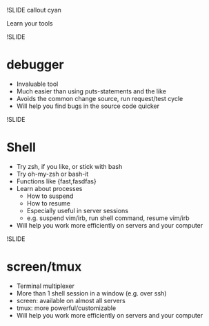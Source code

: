 !SLIDE callout cyan

Learn your tools

!SLIDE

# debugger

* Invaluable tool
* Much easier than using puts-statements and the like
* Avoids the common change source, run request/test cycle
* Will help you find bugs in the source code quicker

!SLIDE

# Shell

* Try zsh, if you like, or stick with bash
* Try oh-my-zsh or bash-it
* Functions like {fast,fasdfas}
* Learn about processes
  * How to suspend
  * How to resume
  * Especially useful in server sessions
  * e.g. suspend vim/irb, run shell command, resume vim/irb
* Will help you work more efficiently on servers and your computer

!SLIDE

# screen/tmux

* Terminal multiplexer
* More than 1 shell session in a window (e.g. over ssh)
* screen: available on almost all servers
* tmux: more powerful/customizable
* Will help you work more efficiently on servers and your computer